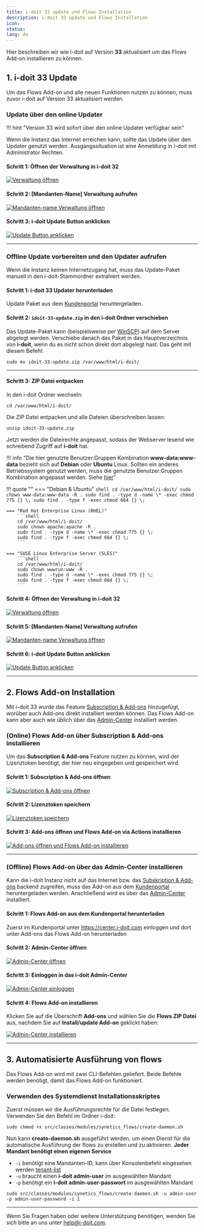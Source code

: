 ```yaml
---
title: i-doit 33 update und Flows Installation
description: i-doit 33 update und Flows Installation
icon:
status:
lang: de
---
```


Hier beschreiben wir wie i-doit auf Version **33** aktualisiert um das Flows Add-on installieren zu können.

## 1. i-doit 33 Update
<!--//TODO add a selection -->
Um das Flows Add-on und alle neuen Funktionen nutzen zu können, muss zuvor i-doit auf Version 33 aktualisiert werden.

### Update über den online Updater

!!! hint "Version 33 wird sofort über den online Updater verfügbar sein"

Wenn die Instanz das Internet erreichen kann, sollte das Update über den Updater genutzt werden. Ausgangssituation ist eine Anmeldung in i-doit mit Administrator Rechten.

#### Schritt 1: Öffnen der Verwaltung in i-doit 32

[![Verwaltung öffnen](../../assets/images/de/i-doit-add-ons/flows/update-i-doit-and-install-flows/update-step-1.png)](../../assets/images/de/i-doit-add-ons/flows/update-i-doit-and-install-flows/update-step-1.png)

#### Schritt 2: [Mandanten-Name] Verwaltung aufrufen

[![Mandanten-name Verwaltung öffnen](../../assets/images/de/i-doit-add-ons/flows/update-i-doit-and-install-flows/update-step-2.png)](../../assets/images/de/i-doit-add-ons/flows/update-i-doit-and-install-flows/update-step-2.png)

#### Schritt 3: i-doit Update Button anklicken

[![Update Button anklicken](../../assets/images/de/i-doit-add-ons/flows/update-i-doit-and-install-flows/update-step-3.png)](../../assets/images/de/i-doit-add-ons/flows/update-i-doit-and-install-flows/update-step-3.png)

* * *

### Offline Update vorbereiten und den Updater aufrufen

Wenn die Instanz keinen Internetzugang hat, muss das Update-Paket manuell in den i-doit-Stammordner extrahiert werden.

#### Schritt 1: i-doit 33 Updater herunterladen

Update Paket aus dem [Kundenportal](../../administration/kundenportal.md) heruntergeladen.

#### Schritt 2: `idoit-33-update.zip` in den i-doit Ordner verschieben

Das Update-Paket kann (beispielsweise per [WinSCP](https://winscp.net/eng/docs/lang:de)) auf dem Server abgelegt werden. Verschiebe danach das Paket in das Hauptverzeichnis von **i-doit**, wenn du es nicht schon direkt dort abgelegt hast. Das geht mit diesem Befehl:

```shell
sudo mv idoit-33-update.zip /var/www/html/i-doit/
```

* * *

#### Schritt 3: ZIP Datei entpacken

In den i-doit Ordner wechseln:

```shell
cd /var/www/html/i-doit/
```

Die ZIP Datei entpacken und alle Dateien überschreiben lassen:

```shell
unzip idoit-33-update.zip
```

Jetzt werden die Dateirechte angepasst, sodass der Webserver lesend wie schreibend Zugriff auf **i-doit** hat.

!!! info "Die hier genutzte Benutzer:Gruppen Kombination **www-data:www-data** bezieht sich auf **Debian** oder **Ubuntu** Linux. Sollten ein anderes Betriebssystem genutzt werden, muss die genutzte Benutzer:Gruppen Kombination angepasst werden. Siehe [hier](../../installation/manuelle-installation/setup.md#installationspaket-herunterladen-und-entpacken)"

!!! quote ""
    === "Debian & Ubuntu"
        ```shell
        cd /var/www/html/i-doit/
        sudo chown www-data:www-data -R .
        sudo find . -type d -name \* -exec chmod 775 {} \;
        sudo find . -type f -exec chmod 664 {} \;
        ```

    === "Red Hat Enterprise Linux (RHEL)"
        ```shell
        cd /var/www/html/i-doit/
        sudo chown apache:apache -R .
        sudo find . -type d -name \* -exec chmod 775 {} \;
        sudo find . -type f -exec chmod 664 {} \;
        ```

    === "SUSE Linux Enterprise Server (SLES)"
        ```shell
        cd /var/www/html/i-doit/
        sudo chown wwwrun:www -R .
        sudo find . -type d -name \* -exec chmod 775 {} \;
        sudo find . -type f -exec chmod 664 {} \;
        ```

#### Schritt 4: Öffnen der Verwaltung in i-doit 32

[![Verwaltung öffnen](../../assets/images/de/i-doit-add-ons/flows/update-i-doit-and-install-flows/update-step-1.png)](../../assets/images/de/i-doit-add-ons/flows/update-i-doit-and-install-flows/update-step-1.png)

#### Schritt 5: [Mandanten-Name] Verwaltung aufrufen

[![Mandanten-name Verwaltung öffnen](../../assets/images/de/i-doit-add-ons/flows/update-i-doit-and-install-flows/update-step-2.png)](../../assets/images/de/i-doit-add-ons/flows/update-i-doit-and-install-flows/update-step-2.png)

#### Schritt 6: i-doit Update Button anklicken

[![Update Button anklicken](../../assets/images/de/i-doit-add-ons/flows/update-i-doit-and-install-flows/update-step-3.png)](../../assets/images/de/i-doit-add-ons/flows/update-i-doit-and-install-flows/update-step-3.png)

* * *

## 2. Flows Add-on Installation

<!--//TODO add a selection -->

Mit i-doit 33 wurde das Feature [Subscription & Add-ons](../../administration/add-on-and-subscription-center.md) hinzugefügt, worüber auch Add-ons direkt installiert werden können. Das Flows Add-on kann aber auch wie üblich über das [Admin-Center](../../administration/admin-center.md) installiert werden.

### (Online) Flows Add-on über Subscription & Add-ons installieren

Um das **Subscription & Add-ons** Feature nutzen zu können, wird der Lizenztoken benötigt, der hier neu eingegeben und gespeichert wird.

#### Schritt 1: Subscription & Add-ons öffnen

[![Subscription & Add-ons öffnen](../../assets/images/de/i-doit-add-ons/flows/update-i-doit-and-install-flows/flows-install-step-1.png)](../../assets/images/de/i-doit-add-ons/flows/update-i-doit-and-install-flows/flows-install-step-1.png)

#### Schritt 2: Lizenztoken speichern

[![Lizenztoken speichern](../../assets/images/de/i-doit-add-ons/flows/update-i-doit-and-install-flows/flows-install-step-2.png)](../../assets/images/de/i-doit-add-ons/flows/update-i-doit-and-install-flows/flows-install-step-2.png)

#### Schritt 3: Add-ons öffnen und Flows Add-on via Actions installieren

[![Add-ons öffnen und Flows Add-on installieren](../../assets/images/de/i-doit-add-ons/flows/update-i-doit-and-install-flows/flows-install-step-3.png)](../../assets/images/de/i-doit-add-ons/flows/update-i-doit-and-install-flows/flows-install-step-3.png)

* * *

### (Offline) Flows Add-on über das Admin-Center installieren

Kann die i-doit Instanz nicht auf das Internet bzw. das [Subskription & Add-ons]() backend zugreifen, muss das Add-on aus dem [Kundenportal](../../administration/kundenportal.md) heruntergeladen werden. Anschließend wird es über das [Admin-Center](../../administration/admin-center.md) installiert.

#### Schritt 1: Flows Add-on aus dem Kundenportal herunterladen

Zuerst im Kundenportal unter <https://center.i-doit.com> einloggen und dort unter Add-ons das Flows Add-on herunterladen

#### Schritt 2: Admin-Center öffnen

[![Admin-Center öffnen](../../assets/images/de/i-doit-add-ons/flows/update-i-doit-and-install-flows/install-2.2-1.png)](../../assets/images/de/i-doit-add-ons/flows/update-i-doit-and-install-flows/install-2.2-1.png)

#### Schritt 3: Einloggen in das i-doit Admin-Center

[![Admin-Center einloggen](../../assets/images/de/i-doit-add-ons/flows/update-i-doit-and-install-flows/install-2.2-2.png)](../../assets/images/de/i-doit-add-ons/flows/update-i-doit-and-install-flows/install-2.2-2.png)

#### Schritt 4: Flows Add-on installieren

Klicken Sie auf die Überschrift **Add-ons** und wählen Sie die **Flows ZIP Datei** aus, nachdem Sie auf **Install/update Add-on** geklickt haben:

[![Admin-Center installieren](../../assets/images/de/i-doit-add-ons/flows/update-i-doit-and-install-flows/install-2.2-3.png)](../../assets/images/de/i-doit-add-ons/flows/update-i-doit-and-install-flows/install-2.2-3.png)

* * *

## 3. Automatisierte Ausführung von flows

Das Flows Add-on wird mit zwei CLI-Befehlen geliefert. Beide Befehle werden benötigt, damit das Flows Add-on funktioniert.
<!-- //TODO clarify if this canlead to problems when a crontab is executed while the cron is running
Das Flows Add-on wird mit zwei CLI-Befehlen geliefert. Beide Befehle werden benötigt, damit das Flows-Add-on vollständig funktioniert. Es gibt zwei Möglichkeiten, die CLI-Befehle einzurichten. Die Befehle können z.B. über einen **Crontab** ausgeführt werden. Wir haben auch ein Service-Installationsskript mit dem Namen **create-daemon.sh** erstellt, das sich im Flows Add-on Ordner unter `i-doit/src/classes/modules/synetics_flows/` befindet.
--->
### Verwenden des Systemdienst Installationsskriptes

Zuerst müssen wir die Ausführungsrechte für die Datei festlegen. Verwenden Sie den Befehl im Ordner i-doit:

```shell
sudo chmod +x src/classes/modules/synetics_flows/create-daemon.sh
```

Nun kann **create-daemon.sh** ausgeführt werden, um einen Dienst für die automatische Ausführung der flows zu erstellen und zu aktivieren. **Jeder Mandant benötigt einen eigenen Service**

-   `-i` benötigt eine Mandanten-ID, kann über Konsolenbefehl eingesehen werden [tenant-list](../../automatisierung-und-integration/cli/index.md)
-   `-u` braucht einen **i-doit admin-user** im ausgewählten Mandant
-   `-p` benötigt ein **i-doit admin-user-passwort** im ausgewählten Mandant

```shell
sudo src/classes/modules/synetics_flows/create-daemon.sh -u admin-user -p admin-user-password -i 1
```

* * *
<!-- //TODO clarify if this canlead to problems when a crontab is executed while the cron is running
### Erstellen eines Crontabs

Erstellen Sie eine Crontab für den Apache-Benutzer. Beispiel für Debian:

```shell
sudo crontab -u www-data -e
```

Fügen Sie die folgenden Zeilen am Ende der Datei ein, nachdem Sie die i-doit Anmeldeinformationen ersetzt haben. Möglicherweise müssen Sie auch die Mandanten-ID ersetzen.

```shell
* * * * * /usr/bin/php /var/www/html/i-doit/console.php flows:time-trigger --user admin-user --password admin-user-password --tenantId 1
* * * * * /usr/bin/php /var/www/html/i-doit/console.php flows:perform ---user admin-user --password admin-user-password --tenantId 1
```
--->

Wenn Sie Fragen haben oder weitere Unterstützung benötigen, wenden Sie sich bitte an uns unter <help@i-doit.com>.
